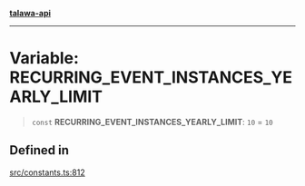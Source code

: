 [**talawa-api**](../../README.md)

***

# Variable: RECURRING\_EVENT\_INSTANCES\_YEARLY\_LIMIT

> `const` **RECURRING\_EVENT\_INSTANCES\_YEARLY\_LIMIT**: `10` = `10`

## Defined in

[src/constants.ts:812](https://github.com/Suyash878/talawa-api/blob/f376d03c37e9acd046e7cc983947432c95f74442/src/constants.ts#L812)
